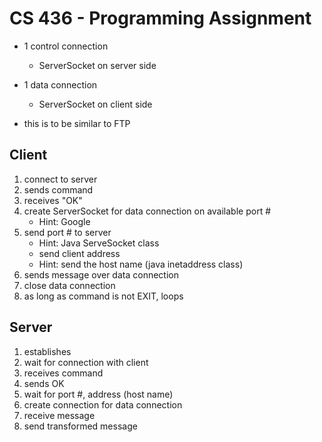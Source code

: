# CS 436 - Programming Assignment

- 1 control connection
	- ServerSocket on server side
- 1 data connection
	- ServerSocket on client side

- this is to be similar to FTP

## Client

1. connect to server
2. sends command 
3. receives "OK"
4. create ServerSocket for data connection on available port #
	- Hint: Google
5. send port # to server
	- Hint: Java ServeSocket class
	- send client address
	- Hint: send the host name (java inetaddress class)
6. sends message over data connection
7. close data connection
8. as long as command is not EXIT, loops

## Server

1. establishes
2. wait for connection with client
3. receives command
4. sends OK
5. wait for port #, address (host name)
6. create connection for data connection
7. receive message
8. send transformed message